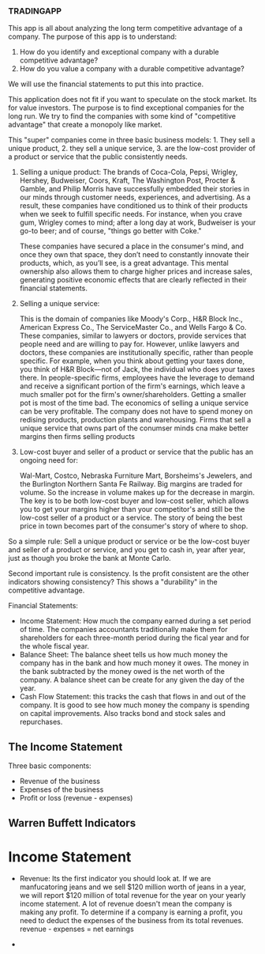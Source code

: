 ### TRADINGAPP

This app is all about analyzing the long term competitive advantage of a company.
The purpose of this app is to understand:
1. How do you identify and exceptional company with a durable competitive advantage?
2. How do you value a company with a durable competitive advantage?

We will use the financial statements to put this into practice.

This application does not fit if you want to speculate on the stock market.
Its for value investors. The purpose is to find exceptional companies for the long run.
We try to find the companies with some kind of "competitive advantage" that create a monopoly like market.

This "super" companies come in three basic business models:
    1. They sell a unique product,
    2. they sell a unique service,
    3. are the low-cost provider of a product or service that the public consistently needs.

1. Selling a unique product:
    The brands of Coca-Cola, Pepsi, Wrigley, Hershey, Budweiser, Coors, Kraft, The Washington Post, Procter & Gamble, and Philip Morris have successfully embedded their stories in our minds through customer needs, experiences, and advertising. As a result, these companies have conditioned us to think of their products when we seek to fulfill specific needs. For instance, when you crave gum, Wrigley comes to mind; after a long day at work, Budweiser is your go-to beer; and of course, "things go better with Coke."

    These companies have secured a place in the consumer's mind, and once they own that space, they don’t need to constantly innovate their products, which, as you’ll see, is a great advantage. This mental ownership also allows them to charge higher prices and increase sales, generating positive economic effects that are clearly reflected in their financial statements.

2. Selling a unique service:

    This is the domain of companies like Moody's Corp., H&R Block Inc., American Express Co., The ServiceMaster Co., and Wells Fargo & Co. These companies, similar to lawyers or doctors, provide services that people need and are willing to pay for. However, unlike lawyers and doctors, these companies are institutionally specific, rather than people specific. For example, when you think about getting your taxes done, you think of H&R Block—not of Jack, the individual who does your taxes there. In people-specific firms, employees have the leverage to demand and receive a significant portion of the firm's earnings, which leave a much smaller pot for the firm's owner/shareholders. Getting a smaller pot is most of the time bad. 
    The economics of selling a unique service can be very profitable. The company does not have to spend money on redising products, production plants and warehousing. Firms that sell a unique service that owns part of the conumser minds cna make better margins then firms selling products

3. Low-cost buyer and seller of a product or service that the public has an ongoing need for:

    Wal-Mart, Costco, Nebraska Furniture Mart, Borsheims's Jewelers, and the Burlington Northern Santa Fe Railway. Big margins are traded for volume. So the increase in volume makes up for the decrease in margin. The key is to be both low-cost buyer and low-cost seller, which allows you to get your margins higher than your competitor's and still be the low-cost seller of a product or a service. The story of being the best price in town becomes part of the consumer's story of where to shop.

So a simple rule: Sell a unique product or service or be the low-cost buyer and seller of a product or service, and you get to cash in, year after year, just as though you broke the bank at Monte Carlo.


Second important rule is consistency. Is the profit consistent are the other indicators showing consistency? This shows a "durability" in the competitive advantage. 

Financial Statements:
- Income Statement: How much the company earned during a set period of time. The companies accountants traditionally make them for shareholders for each three-month period during the fical year and for the whole fiscal year.
- Balance Sheet: The balance sheet tells us how much money the company has in the bank and how much money it owes. The money in the bank subtracted by the money owed is the net worth of the company. A balance sheet can be create for any given the day of the year.
- Cash Flow Statement: this tracks the cash that flows in and out of the company. It is good to see how much money the company is spending on capital improvements. Also tracks bond and stock sales and repurchases.



## The Income Statement
Three basic components:
- Revenue of the business
- Expenses of the business
- Profit or loss (revenue - expenses)



## Warren Buffett Indicators
# Income Statement
- Revenue: Its the first indicator you should look at.  If we are manfucatoring jeans and we sell $120 million worth of jeans in a year, we will report $120 million of total revenue for the year on your yearly income statement.
A lot of revenue doesn't mean the company is making any profit. To determine if a company is earning a profit, you need to deduct the expenses of the business from its total revenues. revenue - expenses = net earnings

- 